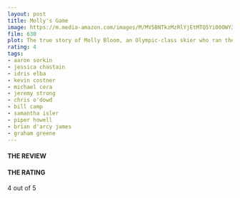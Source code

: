 ```yaml
---
layout: post
title: Molly's Game
image: https://m.media-amazon.com/images/M/MV5BNTkzMzRlYjEtMTQ5Yi00OWY3LWI0NzYtNGQ4ZDkzZTU0M2IwXkEyXkFqcGdeQXVyMTMxODk2OTU@._V1_UX182_CR0,0,182,268_AL_.jpg
film: 630
plot: The true story of Molly Bloom, an Olympic-class skier who ran the world's most exclusive high-stakes poker game and became an FBI target.
rating: 4
tags:
- aaron sorkin
- jessica chastain
- idris elba
- kevin costner
- michael cera
- jeremy strong
- chris o'dowd
- bill camp
- samantha isler
- piper howell
- brian d'arcy james
- graham greene
---
```


#### THE REVIEW


#### THE RATING
4 out of 5